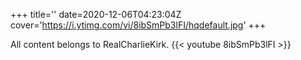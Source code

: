 +++
title=''
date=2020-12-06T04:23:04Z
cover='https://i.ytimg.com/vi/8ibSmPb3lFI/hqdefault.jpg'
+++

All content belongs to RealCharlieKirk.
{{< youtube 8ibSmPb3lFI >}}

